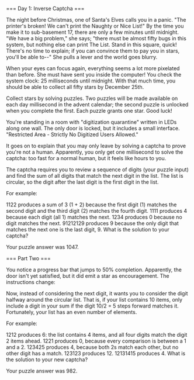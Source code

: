 === Day 1: Inverse Captcha ===

The night before Christmas, one of Santa's Elves calls you in a panic. "The printer's broken! We can't print the Naughty or Nice List!" 
By the time you make it to sub-basement 17, there are only a few minutes until midnight. "We have a big problem," she says; "there must 
be almost fifty bugs in this system, but nothing else can print The List. Stand in this square, quick! There's no time to explain; if you 
can convince them to pay you in stars, you'll be able to--" She pulls a lever and the world goes blurry.

When your eyes can focus again, everything seems a lot more pixelated than before. She must have sent you inside the computer! You check 
the system clock: 25 milliseconds until midnight. With that much time, you should be able to collect all fifty stars by December 25th.

Collect stars by solving puzzles. Two puzzles will be made available on each day millisecond in the advent calendar; the second puzzle 
is unlocked when you complete the first. Each puzzle grants one star. Good luck!

You're standing in a room with "digitization quarantine" written in LEDs along one wall. The only door is locked, but it includes a small 
interface. "Restricted Area - Strictly No Digitized Users Allowed."

It goes on to explain that you may only leave by solving a captcha to prove you're not a human. Apparently, you only get one millisecond 
to solve the captcha: too fast for a normal human, but it feels like hours to you.

The captcha requires you to review a sequence of digits (your puzzle input) and find the sum of all digits that match the next digit in 
the list. The list is circular, so the digit after the last digit is the first digit in the list.

For example:

1122 produces a sum of 3 (1 + 2) because the first digit (1) matches the second digit and the third digit (2) matches the fourth digit.
1111 produces 4 because each digit (all 1) matches the next.
1234 produces 0 because no digit matches the next.
91212129 produces 9 because the only digit that matches the next one is the last digit, 9.
What is the solution to your captcha?

Your puzzle answer was 1047.

=== Part Two ===

You notice a progress bar that jumps to 50% completion. Apparently, the door isn't yet satisfied, but it did emit a star as encouragement. 
The instructions change:

Now, instead of considering the next digit, it wants you to consider the digit halfway around the circular list. That is, if your list 
contains 10 items, only include a digit in your sum if the digit 10/2 = 5 steps forward matches it. Fortunately, your list has an even 
number of elements.

For example:

1212 produces 6: the list contains 4 items, and all four digits match the digit 2 items ahead.
1221 produces 0, because every comparison is between a 1 and a 2.
123425 produces 4, because both 2s match each other, but no other digit has a match.
123123 produces 12.
12131415 produces 4.
What is the solution to your new captcha?

Your puzzle answer was 982.